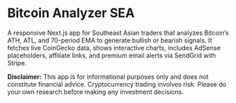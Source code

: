 # Bitcoin Analyzer SEA

A responsive Next.js app for Southeast Asian traders that analyzes Bitcoin’s ATH, ATL, and 70-period EMA to generate bullish or bearish signals. It fetches live CoinGecko data, shows interactive charts, includes AdSense placeholders, affiliate links, and premium email alerts via SendGrid with Stripe.

**Disclaimer:** This app is for informational purposes only and does not constitute financial advice. Cryptocurrency trading involves risk. Please do your own research before making any investment decisions.
